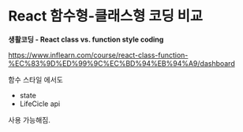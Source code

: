 # React 함수형-클래스형 코딩 비교
**생활코딩 - React class vs. function style coding**

https://www.inflearn.com/course/react-class-function-%EC%83%9D%ED%99%9C%EC%BD%94%EB%94%A9/dashboard





함수 스타일 에서도 

- state
- LifeCicle api 

사용 가능해짐.

